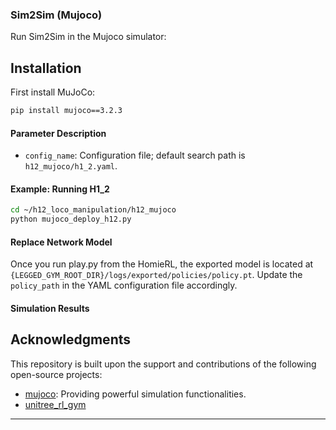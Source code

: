 
### Sim2Sim (Mujoco)

Run Sim2Sim in the Mujoco simulator:

## Installation

First install MuJoCo:
```bash
pip install mujoco==3.2.3
```

#### Parameter Description
- `config_name`: Configuration file; default search path is `h12_mujoco/h1_2.yaml`.

#### Example: Running H1_2


```bash
cd ~/h12_loco_manipulation/h12_mujoco
python mujoco_deploy_h12.py
```

#### Replace Network Model

Once you run play.py from the HomieRL, the exported model is located at `{LEGGED_GYM_ROOT_DIR}/logs/exported/policies/policy.pt`. Update the `policy_path` in the YAML configuration file accordingly.

#### Simulation Results

## Acknowledgments

This repository is built upon the support and contributions of the following open-source projects:

- [mujoco](https://github.com/google-deepmind/mujoco.git): Providing powerful simulation functionalities.
- [unitree_rl_gym](https://github.com/unitreerobotics/unitree_rl_gym)
---
